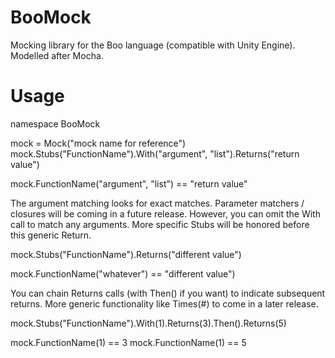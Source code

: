 BooMock
=======

Mocking library for the Boo language (compatible with Unity Engine).  Modelled after Mocha.

Usage
=====

namespace BooMock

mock = Mock("mock name for reference")
mock.Stubs("FunctionName").With("argument", "list").Returns("return value")

mock.FunctionName("argument", "list") == "return value"

The argument matching looks for exact matches.  Parameter matchers / closures 
will be coming in a future release.  However, you can omit the With call
to match any arguments.  More specific Stubs will be honored before this 
generic Return.

mock.Stubs("FunctionName").Returns("different value")

mock.FunctionName("whatever") == "different value")

You can chain Returns calls (with Then() if you want) to indicate subsequent
returns. More generic functionality like Times(#) to come in a later release.

mock.Stubs("FunctionName").With(1).Returns(3).Then().Returns(5)

mock.FunctionName(1) == 3
mock.FunctionName(1) == 5
